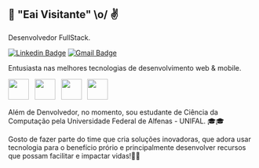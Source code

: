 ## 🤙 "Eai Visitante" \o/ ✌️

Desenvolvedor FullStack.

[![Linkedin Badge](https://img.shields.io/badge/-Bruno%20Santos-00875f?style=flat-square&logo=Linkedin&logoColor=white&link=https://www.linkedin.com/in/diego-schell-fernandes/)](https://www.linkedin.com/in/rsbruno/) 
[![Gmail Badge](https://img.shields.io/badge/-rsbruno.cdc@gmail.com-00875f?style=flat-square&logo=Gmail&logoColor=white&link=mailto:rsbruno.cdc@gmail.com)](mailto:rsbruno.cdc@gmail.com)

Entusiasta nas melhores tecnologias de desenvolvimento web & mobile.

<p>
<img src="https://user-images.githubusercontent.com/86053723/165197642-696feea5-bb06-4729-b01e-b6b466ddd373.svg" height="42px" width="42px"/>
&nbsp;
<img src="https://user-images.githubusercontent.com/86053723/165197904-31c4e20f-7e20-4c0b-8eda-d291bf2530e2.svg" height="42px" width="42px"/> 
&nbsp;
<img src="https://user-images.githubusercontent.com/86053723/165198328-66e6f2a1-c1a2-4858-b661-7b8f964060dd.svg" height="42px" width="42px"/> 
&nbsp;
<img src="https://user-images.githubusercontent.com/86053723/165199317-27b061b2-ed6e-4638-8170-03cd8d0c78f2.svg" height="42px" width="42px"/> 

Além de Denvolvedor, no momento, sou estudante de Ciência da Computação pela Universidade Federal de Alfenas - UNIFAL. 🎓🎓

Gosto de fazer parte do time que cria soluções inovadoras, que adora usar tecnologia para o benefício prório e principalmente desenvolver recursos que possam facilitar e impactar vidas!💙💙
